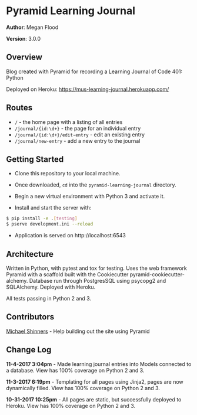 # Pyramid Learning Journal

**Author**: Megan Flood

**Version**: 3.0.0

## Overview
Blog created with Pyramid for recording a Learning Journal of Code 401: Python

Deployed on Heroku: https://mus-learning-journal.herokuapp.com/

## Routes
- `/` - the home page with a listing of all entries
- `/journal/{id:\d+}` - the page for an individual entry
- `/journal/{id:\d+}/edit-entry` - edit an existing entry
- `/journal/new-entry` - add a new entry to the journal

## Getting Started
- Clone this repository to your local machine.

- Once downloaded, `cd` into the `pyramid-learning-journal` directory.

- Begin a new virtual environment with Python 3 and activate it.

- Install and start the server with:

```bash
$ pip install -e .[testing]
$ pserve development.ini --reload
```

- Application is served on http://localhost:6543

## Architecture
Written in Python, with pytest and tox for testing. Uses the web framework Pyramid with a scaffold built with the Cookiecutter pyramid-cookiecutter-alchemy. Database run through PostgresSQL using psycopg2 and SQLAlchemy. Deployed with Heroku.

All tests passing in Python 2 and 3.

## Contributors
[Michael Shinners](https://github.com/mshinners) - Help building out the site using Pyramid

## Change Log
**11-4-2017 3:04pm** - Made learning journal entries into Models connected to a database. View has 100% coverage on Python 2 and 3.

**11-3-2017 6:19pm** - Templating for all pages using Jinja2, pages are now dynamically filled. View has 100% coverage on Python 2 and 3.

**10-31-2017 10:25pm** - All pages are static, but successfully deployed to Heroku. View has 100% coverage on Python 2 and 3.

